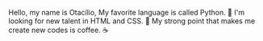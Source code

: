 Hello, my name is Otacílio, My favorite language is called Python. 🧡
I'm looking for new talent in HTML and CSS. 👀
My strong point that makes me create new codes is coffee. ☕
